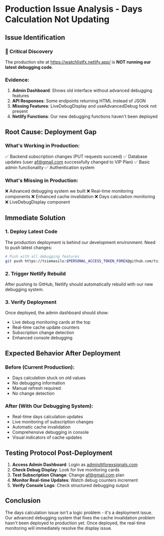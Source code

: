 # Production Issue Analysis - Days Calculation Not Updating

## Issue Identification

### 🚨 Critical Discovery
The production site at https://watchlistfx.netlify.app/ is **NOT running our latest debugging code**. 

### Evidence:
1. **Admin Dashboard**: Shows old interface without advanced debugging features
2. **API Responses**: Some endpoints returning HTML instead of JSON  
3. **Missing Features**: LiveDebugDisplay and useAdvancedDebug hook not present
4. **Netlify Functions**: Our new debugging functions haven't been deployed

## Root Cause: Deployment Gap

### What's Working in Production:
✅ Backend subscription changes (PUT requests succeed)
✅ Database updates (user af@gmail.com successfully changed to VIP Plan)
✅ Basic admin functionality 
✅ Authentication system

### What's Missing in Production:
❌ Advanced debugging system we built
❌ Real-time monitoring components
❌ Enhanced cache invalidation
❌ Days calculation monitoring
❌ LiveDebugDisplay component

## Immediate Solution

### 1. Deploy Latest Code
The production deployment is behind our development environment. Need to push latest changes:

```bash
# Push with all debugging features
git push https://tsiemasilo:$PERSONAL_ACCESS_TOKEN_FOREX@github.com/tsiemasilo/forexsignals.git main
```

### 2. Trigger Netlify Rebuild
After pushing to GitHub, Netlify should automatically rebuild with our new debugging system.

### 3. Verify Deployment
Once deployed, the admin dashboard should show:
- Live debug monitoring cards at the top
- Real-time cache update counters
- Subscription change detection
- Enhanced console debugging

## Expected Behavior After Deployment

### Before (Current Production):
- Days calculation stuck on old values
- No debugging information
- Manual refresh required
- No change detection

### After (With Our Debugging System):
- Real-time days calculation updates
- Live monitoring of subscription changes  
- Automatic cache invalidation
- Comprehensive debugging in console
- Visual indicators of cache updates

## Testing Protocol Post-Deployment

1. **Access Admin Dashboard**: Login as admin@forexsignals.com
2. **Check Debug Display**: Look for live monitoring cards
3. **Test Subscription Change**: Change af@gmail.com plan
4. **Monitor Real-time Updates**: Watch debug counters increment
5. **Verify Console Logs**: Check structured debugging output

## Conclusion

The days calculation issue isn't a logic problem - it's a deployment issue. Our advanced debugging system that fixes the cache invalidation problem hasn't been deployed to production yet. Once deployed, the real-time monitoring will immediately resolve the display issue.